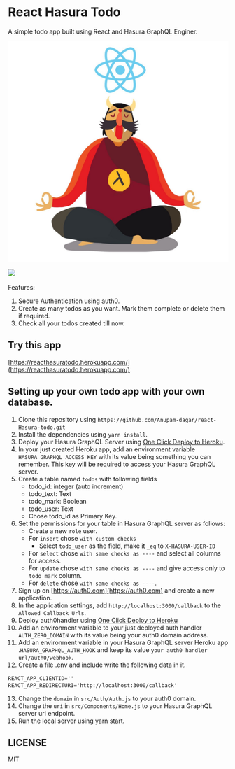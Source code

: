 # React Hasura Todo

A simple todo app built using React and Hasura GraphQL Enginer.

![](./src/assets/readme.jpeg)

![](https://img.shields.io/badge/Language-JavaScript-brightgreen.svg)

Features:
1. Secure Authentication using auth0.
2. Create as many todos as you want. Mark them complete or delete them if required.
3. Check all your todos created till now.

## Try this app 
[https://reacthasuratodo.herokuapp.com/](https://reacthasuratodo.herokuapp.com/)

## Setting up your own todo app with your own database.
1. Clone this repository using `https://github.com/Anupam-dagar/react-Hasura-todo.git`
2. Install the dependencies using `yarn install`.
3. Deploy your Hasura GraphQL Server using [One Click Deploy to Heroku](https://heroku.com/deploy?template=https://github.com/hasura/graphql-engine-heroku).
4. In your just created Heroku app, add an environment variable `HASURA_GRAPHQL_ACCESS_KEY` with its value being something you can remember. This key will be required to access your Hasura GraphQL server.
5. Create a table named `todos` with following fields
    - todo_id: integer (auto increment)
    - todo_text: Text
    - todo_mark: Boolean
    - todo_user: Text
    - Chose todo_id as Primary Key.
6. Set the permissions for your table in Hasura GraphQL server as follows:
    - Create a new `role` user.
    - For `insert` chose `with custom checks`
        - Select `todo_user` as the field, make it `_eq` to `X-HASURA-USER-ID`
    - For `select` chose `with same checks as ----` and select all columns for access.
    - For `update` chose `with same checks as ----` and give access only to `todo_mark` column.
    - For `delete` chose `with same checks as ----`.
7. Sign up on [https://auth0.com](https://auth0.com) and create a new application.
8. In the application settings, add `http://localhost:3000/callback` to the `Allowed Callback Urls`.
9. Deploy auth0handler using [One Click Deploy to Heroku](https://heroku.com/deploy?template=https://github.com/hasura/sample-auth-webhook)
10. Add an environment variable to your just deployed auth handler `AUTH_ZERO_DOMAIN` with its value being your auth0 domain address.
11. Add an environment variable in your Hasura GraphQL server Heroku app .`HASURA_GRAPHQL_AUTH_HOOK` and keep its value `your auth0 handler url/auth0/webhook`.
12. Create a file .env and include write the following data in it.
```
REACT_APP_CLIENTID=''
REACT_APP_REDIRECTURI='http://localhost:3000/callback'
```
13. Change the `domain` in `src/Auth/Auth.js` to your auth0 domain.
14. Change the `uri` in `src/Components/Home.js` to your Hasura GraphQL server url endpoint.
15. Run the local server using yarn start.

## LICENSE
MIT
